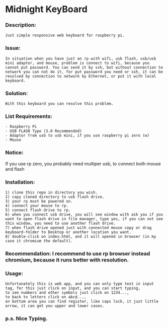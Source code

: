 # Midnight KeyBoard

### Description: 
	Just simple responsive web keyboard for raspberry pi.

### Issue: 
	In situation when you have just an rp with wifi, usb flash, usb/usb mini adaptor, and mouse, problem is connect to wifi, because you cannot put password. You can send it by ssh, but without connection to network you can not do it, for put password you need or ssh, it can be resolved by connection to network by Ethernet, or put it with local keyboard.

### Solution: 
	With this keyboard you can resolve this problem.

### List Requirements:
	- Raspberry Pi
	- USB FLASH Type (3.0 Recommended)
	- Adaptor from usb to usb mini, if you use raspberry pi zero (w)
	- Mouse

### Notice: 
If you use rp zero, you probably need multiper usb, to connect both mouse and flash

### Installation:
	1) clone this repo in directory you wish.
	2) copy cloned directory to usb flash drive.
	3) your rp must be powered on.
	4) connect your mouse to rp.
	5) connect flash drive to rp.
	6) when you connect usb drive, you will see window with ask you if you want to open flash drive in file manager, type yes, if you can not see this window, you need to use another flash drive.
	7) when flash drive opened just with connected mouse copy or drag keyboard-folder to Desktop or another location you want.
	8) double-click on index.html, and it will opened in browser (in my case it chromium the default).

### Recommendation: I recommend to use rp browser instead chromium, because it runs better with resolution.

### Usage: 
	Unfortunately this is web app, and you can only type text in input tag, for this just click on input, and you can start typing, 
	to see numbers and other symbols just click on 1234..., 
	to back to letters click on abcd..., 
	on bottom area you can find register, like caps lock, it just little arrow, it can get you upper and lower cases.

### p.s. Nice Typing.
